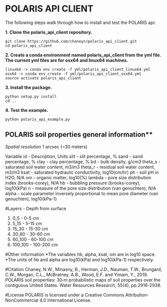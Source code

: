 POLARIS API CLIENT
===================

The following steps walk through how to install and test the POLARIS api:

**1. Clone the polaris_api_client repository.**

```
git clone https://github.com/chaneyn/polaris_api_client.git
cd polaris_api_client
```

**2. Create a conda environment named polaris_api_client from the yml file. The current yml files are for osx64 and linux64 machines.** 

```
linux64 -> conda env create -f yml/polaris_api_client_linux64.yml
osx64 -> conda env create -f yml/polaris_api_client_osx64.yml
source activate polaris_api_client
```

**3. Install the package.**

```
python setup.py install
cd ..
```

**4. Test the example.**

```
python polaris_api_example.py
```

## POLARIS soil properties general information** 

*Spatial resolution*
1 arcsec (~30 meters)
 
Variable id - Description, Units
silt - silt percentage, %
sand - sand percentage, %
clay - clay percentage, %
bd - bulk density, g/cm3
theta_s - saturated soil water content, m3/m3
theta_r - residual soil water content, m3/m3
ksat - saturated hydraulic conductivity, log10(cm/hr)
ph - soil pH in H2O, N/A
om - organic matter, log10(%)
lambda - pore size distribution index (brooks-corey), N/A
hb - bubbling pressure (brooks-corey), log10(kPa)
n - measure of the pore size distribution (van genuchten), N/A
alpha - scale parameter inversely proportional to mean pore diameter (van genuchten), log10(kPa-1)

#Layers - Depth from surface
1. 0_5 - 0-5 cm
2. 5_15 - 5-15 cm
3. 15_30 - 15-30 cm
4. 30_60 - 30-60 cm
5. 60_100 - 60-100 cm
6. 100_100 - 100-200 cm

#Other information
*The variables hb, alpha, ksat, om are in log10 space.  
*The units of hb and alpha are log10(kPa) and log10(kPa-1) respectively. 

#Citation
Chaney, N.W., Minasny, B., Herman, J.D., Nauman, T.W., Brungard, C.W., Morgan, C.L., McBratney, A.B., Wood, E.F. and Yimam, Y., 2019. POLARIS soil properties: 30‐m probabilistic maps of soil properties over the contiguous United States. Water Resources Research, 55(4), pp.2916-2938.

#License
POLARIS is licensed under a Creative Commons Attribution-NonCommercial 4.0 International License.
